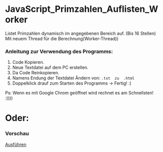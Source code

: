 # JavaScript_Primzahlen_Auflisten_Worker

Listet Primzahlen dynamisch im angegebenen Bereich auf. (Bis 16 Stellen) Mit neuem Thread für die Berechnung(Worker-Thread))

### Anleitung zur Verwendung des Programms:

1. Code Kopieren.
2. Neue Textdatei auf dem PC erstellen.
3. Da Code Reinkopieren.
4. Namens Endung der Textdatei Ändern von:  `.txt  zu  .html`
5. Doppelklick drauf zum Starten des Programms -> Fertig! :)

Ps: Wenn es mit Google Chrom geöffnet wird rechnet es am Schnellsten! :))))

# Oder:

### Vorschau

[Ausführen](https://sauternic.github.io/JavaScript_Primzahlen_Auflisten_Worker/)
